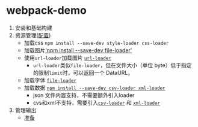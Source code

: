 # webpack-demo
1. 安装和基础构建
2. 资源管理([配置](https://webpack.docschina.org/guides/asset-management))
    - 加载css `npm install --save-dev style-loader css-loader`
    - 加载图片['npm install --save-dev file-loader'](https://webpack.docschina.org/loaders/file-loader/)
    - 使用`url-loader`加载图片 [`url-loader`](https://webpack.docschina.org/loaders/url-loader)
        + `url-loader`类似`file-loader`，但在文件大小（单位 byte）低于指定的限制`limit`时，可以返回一个 DataURL。
    - 加载字体 [`file-loader`](https://webpack.docschina.org/guides/asset-management#%E5%8A%A0%E8%BD%BD%E5%AD%97%E4%BD%93)
    - 加载数据 [`npm install --save-dev csv-loader xml-loader`](https://webpack.docschina.org/guides/asset-management#%E5%8A%A0%E8%BD%BD%E6%95%B0%E6%8D%AE)
        + json 文件内置支持，不需要额外引入loader
        + cvs和xml不支持，需要引入[`csv-loader`](https://github.com/theplatapi/csv-loader) 和 [`xml-loader`](https://github.com/gisikw/xml-loader)
3. 管理输出
    - [准备](https://webpack.docschina.org/guides/output-management/#%E9%A2%84%E5%85%88%E5%87%86%E5%A4%87)